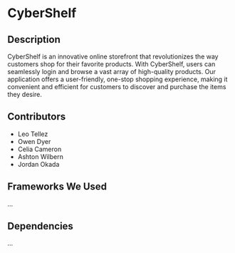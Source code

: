# CyberShelf

## Description
CyberShelf is an innovative online storefront that revolutionizes the way customers shop for their favorite products. With CyberShelf, users can seamlessly login and browse a vast array of high-quality products. Our application offers a user-friendly, one-stop shopping experience, making it convenient and efficient for customers to discover and purchase the items they desire.

## Contributors
- Leo Tellez
- Owen Dyer
- Celia Cameron
- Ashton Wilbern
- Jordan Okada

## Frameworks We Used
...

## Dependencies
...
